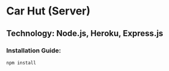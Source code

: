 # Car Hut (Server)

## Technology: Node.js, Heroku, Express.js

### Installation Guide:
```npm install```


